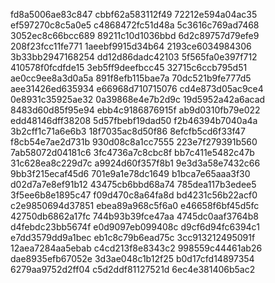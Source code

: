 fd8a5006ae83c847
cbbf62a583112f49
72212e594a04ac35
ef597270c8c5a0e5
c4868472fc51d48a
5c3616c769ad7468
3052ec8c66bcc689
89211c10d1036bbd
6d2c89757d79efe9
208f23fcc11fe771
1aeebf9915d34b64
2193ce6034984306
3b33bb2947168254
dd12d86dadc42103
5f565fa0e397f712
410578f0fcdfde15
3eb5ff9deefbcc45
32715c6ccb795d51
ae0cc9ee8a3d0a5a
891f8efb115bae7a
70dc521b9fe777d5
aee31426ed635934
e66968d710715076
cd4e873d05ac9ce4
0e8931c35925ae32
0a39868e4e7b2d9c
19d5952a42a6acad
8483d60d85f95e94
ebb4c9186876915f
ab9d0310fb79e022
edd48146dff38208
5d57fbebf19dad50
f2b46394b7040a4a
3b2cff1c71a6e6b3
18f7035ac8d50f86
8efcfb5cd6f33f47
f8cb54e7ae2d731b
930d08c8a1cc7555
223e7f279391b560
7ab58072d04181c6
3fc4736a7c8cbc8f
bb7c411e5482c47b
31c628ea8c229d7c
a9924d60f357f8b1
9e3d3a58e7432c66
9bb3f215ecaf45d6
701e9a1e78dc1649
b1bca7e65aaa3f30
d02d7a7e8ef91b12
43475cb6bbd68a74
785dea117b3edee5
3f5ee6b8e1895c47
f09d470c8a64fa8d
bd4231c56b22acf0
c2e9850694d37851
ebea89a968c5f6a0
e46658f6bf45d5fc
42750db6862a17fc
744b93b39fce47aa
4745dc0aaf3764b8
d4febdc23bb5674f
e0d9097eb099408c
d9cf6d94fc6394c1
e7dd3579dd9a1bec
eb1c8c79b6ead75c
3cc913212495091f
12aea7284aa5ebab
c4cd213f8e8343c2
998559c44461ab26
dae8935efb67052e
3d3ae048c1b12f25
b0d17cfd14897354
6279aa9752d2ff04
c5d2ddf81127521d
6ec4e381406b5ac2

